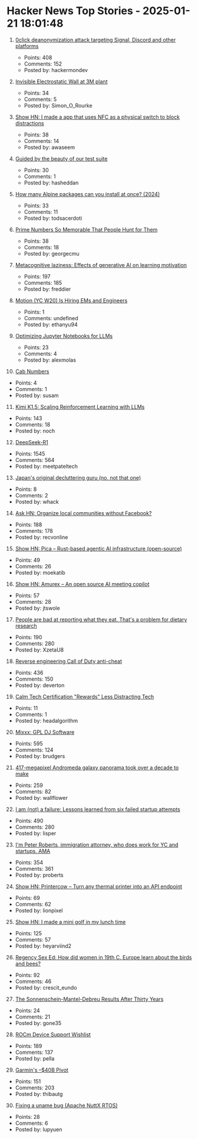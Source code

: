# Hacker News Top Stories - 2025-01-21 18:01:48

1. [0click deanonymization attack targeting Signal, Discord and other platforms](https://gist.github.com/hackermondev/45a3cdfa52246f1d1201c1e8cdef6117)
   - Points: 408
   - Comments: 152
   - Posted by: hackermondev

2. [Invisible Electrostatic Wall at 3M plant](http://amasci.com/weird/unusual/e-wall.html)
   - Points: 34
   - Comments: 5
   - Posted by: Simon_O_Rourke

3. [Show HN: I made a app that uses NFC as a physical switch to block distractions](https://www.foqos.app)
   - Points: 38
   - Comments: 14
   - Posted by: awaseem

4. [Guided by the beauty of our test suite](https://www.mattkeeter.com/blog/2025-01-20-guided/)
   - Points: 30
   - Comments: 1
   - Posted by: hasheddan

5. [How many Alpine packages can you install at once? (2024)](https://www.naff.dev/blog/all-the-packages)
   - Points: 33
   - Comments: 11
   - Posted by: todsacerdoti

6. [Prime Numbers So Memorable That People Hunt for Them](https://www.scientificamerican.com/article/these-prime-numbers-are-so-memorable-that-people-hunt-for-them/)
   - Points: 38
   - Comments: 18
   - Posted by: georgecmu

7. [Metacognitive laziness: Effects of generative AI on learning motivation](https://bera-journals.onlinelibrary.wiley.com/doi/10.1111/bjet.13544)
   - Points: 197
   - Comments: 185
   - Posted by: freddier

8. [Motion (YC W20) Is Hiring EMs and Engineers](https://jobs.ashbyhq.com/motion?utm_source=hn)
   - Points: 1
   - Comments: undefined
   - Posted by: ethanyu94

9. [Optimizing Jupyter Notebooks for LLMs](https://www.alexmolas.com/2025/01/15/ipynb-for-llm.html)
   - Points: 23
   - Comments: 4
   - Posted by: alexmolas

10. [Cab Numbers](https://www.shyamsundergupta.com/cab.htm)
   - Points: 4
   - Comments: 1
   - Posted by: susam

11. [Kimi K1.5: Scaling Reinforcement Learning with LLMs](https://github.com/MoonshotAI/Kimi-k1.5)
   - Points: 143
   - Comments: 18
   - Posted by: noch

12. [DeepSeek-R1](https://github.com/deepseek-ai/DeepSeek-R1)
   - Points: 1545
   - Comments: 564
   - Posted by: meetpateltech

13. [Japan's original decluttering guru (no, not that one)](https://www.nytimes.com/2025/01/16/business/hideko-yamashita-decluttering-danshari.html)
   - Points: 8
   - Comments: 2
   - Posted by: whack

14. [Ask HN: Organize local communities without Facebook?](undefined)
   - Points: 188
   - Comments: 178
   - Posted by: recvonline

15. [Show HN: Pica – Rust-based agentic AI infrastructure (open-source)](https://www.picaos.com/)
   - Points: 49
   - Comments: 26
   - Posted by: moekatib

16. [Show HN: Amurex – An open source AI meeting copilot](https://sansyrox.github.io/amurex_ce/)
   - Points: 57
   - Comments: 28
   - Posted by: jtswole

17. [People are bad at reporting what they eat. That's a problem for dietary research](https://www.science.org/content/article/people-are-bad-reporting-what-they-eat-s-problem-dietary-research)
   - Points: 190
   - Comments: 280
   - Posted by: XzetaU8

18. [Reverse engineering Call of Duty anti-cheat](https://ssno.cc/posts/reversing-tac-1-4-2025/)
   - Points: 436
   - Comments: 150
   - Posted by: deverton

19. [Calm Tech Certification "Rewards" Less Distracting Tech](https://spectrum.ieee.org/calm-tech)
   - Points: 11
   - Comments: 1
   - Posted by: headalgorithm

20. [Mixxx: GPL DJ Software](https://mixxx.org/)
   - Points: 595
   - Comments: 124
   - Posted by: brudgers

21. [417-megapixel Andromeda galaxy panorama took over a decade to make](https://petapixel.com/2025/01/16/417-megapixel-andromeda-galaxy-panorama-took-over-a-decade-to-make/)
   - Points: 259
   - Comments: 82
   - Posted by: wallflower

22. [I am (not) a failure: Lessons learned from six failed startup attempts](http://blog.rongarret.info/2025/01/i-am-not-failure-lessons-learned-from.html)
   - Points: 490
   - Comments: 280
   - Posted by: lisper

23. [I'm Peter Roberts, immigration attorney, who does work for YC and startups. AMA](undefined)
   - Points: 354
   - Comments: 361
   - Posted by: proberts

24. [Show HN: Printercow – Turn any thermal printer into an API endpoint](https://www.printercow.com/)
   - Points: 69
   - Comments: 62
   - Posted by: lionpixel

25. [Show HN: I made a mini golf in my lunch time](https://paper-golf.netlify.app/)
   - Points: 125
   - Comments: 57
   - Posted by: heyarviind2

26. [Regency Sex Ed: How did women in 19th C. Europe learn about the birds and bees?](https://www.historynewsnetwork.org/article/regency-sex-ed)
   - Points: 92
   - Comments: 46
   - Posted by: crescit_eundo

27. [The Sonnenschein-Mantel-Debreu Results After Thirty Years](https://citeseerx.ist.psu.edu/document?repid=rep1&type=pdf&doi=203ee701ee9833364eb551c342bb4b0a120f937e)
   - Points: 24
   - Comments: 21
   - Posted by: gone35

28. [ROCm Device Support Wishlist](https://github.com/ROCm/ROCm/discussions/4276)
   - Points: 189
   - Comments: 137
   - Posted by: pella

29. [Garmin's –$40B Pivot](https://www.readtrung.com/p/garmins-40b-pivot)
   - Points: 151
   - Comments: 203
   - Posted by: thibautg

30. [Fixing a uname bug (Apache NuttX RTOS)](https://lupyuen.org/articles/uname.html)
   - Points: 28
   - Comments: 6
   - Posted by: lupyuen

